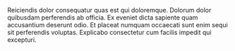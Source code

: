 Reiciendis dolor consequatur quas est qui doloremque. Dolorum dolor quibusdam perferendis ab officia. Ex eveniet dicta sapiente quam accusantium deserunt odio. Et placeat numquam occaecati sunt enim sequi sit perferendis voluptas. Explicabo consectetur cum facilis impedit qui excepturi.